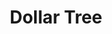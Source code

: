 ---
title: "Dollar Tree"
url: /oklahoma-city/dollar-tree-northwest-expressway/
shop: variety store
---